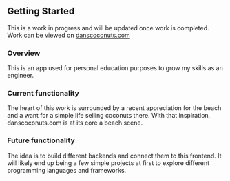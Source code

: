 ## Getting Started

This is a work in progress and will be updated once work is completed. Work can be viewed on [danscoconuts.com](https://www.danscoconuts.com)

### Overview
This is an app used for personal education purposes to grow my skills as an engineer.


### Current functionality
The heart of this work is surrounded by a recent appreciation for the beach and a want for a simple life selling coconuts there. With that inspiration, danscoconuts.com is at its core a beach scene.

### Future functionality
The idea is to build different backends and connect them to this frontend. It will likely end up being a few simple projects at first to explore different programming languages and frameworks.